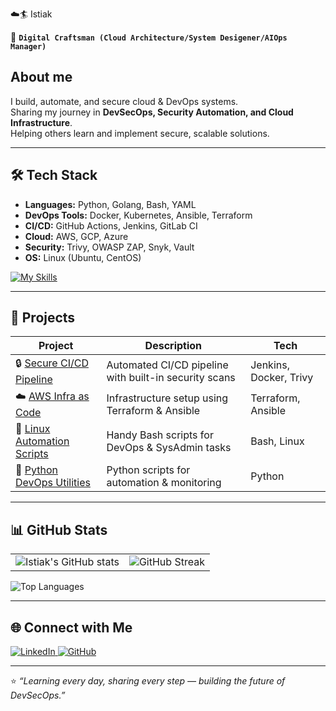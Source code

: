  ☁️🏄 Istiak  

🔐 **`Digital Craftsman (Cloud Architecture/System Desigener/AIOps Manager)`**

## About me

I build, automate, and secure cloud & DevOps systems.  
Sharing my journey in **DevSecOps, Security Automation, and Cloud Infrastructure**.  
Helping others learn and implement secure, scalable solutions.

---

## 🛠️ Tech Stack

- **Languages:** Python, Golang, Bash, YAML  
- **DevOps Tools:** Docker, Kubernetes, Ansible, Terraform  
- **CI/CD:** GitHub Actions, Jenkins, GitLab CI  
- **Cloud:** AWS, GCP, Azure  
- **Security:** Trivy, OWASP ZAP, Snyk, Vault  
- **OS:** Linux (Ubuntu, CentOS)

[![My Skills](https://skillicons.dev/icons?i=python,go,bash,git,github,jenkins,docker,kubernetes,ansible,terraform,aws,gcp,azure,ubuntu,redhat)](https://skillicons.dev)

---

## 🚀 Projects

| Project | Description | Tech |
|---------|-------------|------|
| 🔒 [Secure CI/CD Pipeline](https://github.com/istiak-devsecops/secure-cicd) | Automated CI/CD pipeline with built-in security scans | Jenkins, Docker, Trivy |
| ☁️ [AWS Infra as Code](https://github.com/istiak-devsecops/aws-iac) | Infrastructure setup using Terraform & Ansible | Terraform, Ansible |
| 🐧 [Linux Automation Scripts](https://github.com/istiak-devsecops/linux-scripts) | Handy Bash scripts for DevOps & SysAdmin tasks | Bash, Linux |
| 🐍 [Python DevOps Utilities](https://github.com/istiak-devsecops/python-devops-tools) | Python scripts for automation & monitoring | Python |

---

## 📊 GitHub Stats

<table>
  <tr>
    <td>
      <!-- GitHub Stats Card -->
      <img alt="Istiak's GitHub stats" src="https://github-readme-stats.vercel.app/api?username=istiak-devsecops&show_icons=true&count_private=true&theme=tokyonight&hide_border=true" />
    </td>
    <td>
      <!-- Streak Stats -->
      <img alt="GitHub Streak" src="https://github-readme-streak-stats.herokuapp.com/?user=istiak-devsecops&theme=tokyonight&hide_border=true" />
    </td>
  </tr>
</table>

<!-- Top Languages Card -->
<img alt="Top Languages" src="https://github-readme-stats.vercel.app/api/top-langs/?username=istiak-devsecops&layout=compact&theme=tokyonight&hide_border=true" />

---

## 🌐 Connect with Me  

<a href="https://www.linkedin.com/in/istiak-devops/" target="_blank">
  <img alt="LinkedIn" src="https://img.shields.io/badge/LinkedIn-Istiak-blue?style=flat&logo=linkedin" />
</a>
<a href="https://github.com/istiak-devsecops" target="_blank">
  <img alt="GitHub" src="https://img.shields.io/badge/GitHub-istiak--devsecops-black?style=flat&logo=github" />
</a>
 
---

⭐️ *“Learning every day, sharing every step — building the future of DevSecOps.”*
